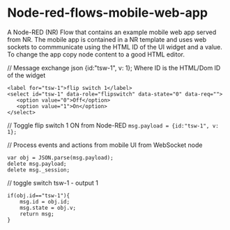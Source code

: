 Node-red-flows-mobile-web-app
=============================

A Node-RED (NR) Flow that contains an example mobile web app served from NR.  The mobile app is contained in a NR template and uses web sockets to commmunicate using the HTML ID of the UI widget and a value. To change the app copy node content to a good HTML editor.

// Message exchange json {id:"tsw-1", v: 1};
Where ID is the HTML/Dom ID of the widget 
```
<label for="tsw-1">flip switch 1</label>
<select id="tsw-1" data-role="flipswitch" data-state="0" data-req="">
   <option value="0">Off</option>
   <option value="1">On</option>
</select>
```
// Toggle flip switch 1 ON from Node-RED
`msg.payload = {id:"tsw-1", v: 1};` 

// Process events and actions from mobile UI from WebSocket node
``` 
var obj = JSON.parse(msg.payload);
delete msg.payload;
delete msg._session;
```
// toggle switch tsw-1	- output 1 
```
if(obj.id=="tsw-1"){
	msg.id = obj.id; 	
	msg.state = obj.v;	
	return msg;
}
```
